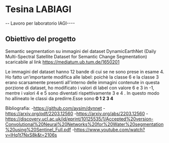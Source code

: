 # Tesina LABIAGI
-- Lavoro per laboratorio IAGI----

## Obiettivo del progetto
Semantic segmentation su immagini del dataset DynamicEarthNet (Daily Multi-Spectral Satellite Dataset for Semantic Change Segmentation)
scaricabile al link https://mediatum.ub.tum.de/1650201

Le immagini del dataset hanno 12 bande di cui se ne sono prese in esame 4.
Ho fatto un'importante modifica alle label: poichè la classe 6 e la classe 3 erano scarsamente presenti all'interno delle immagini contenute in questa porzione di dataset, ho modificato i valori di label con valore 6 e 3 in -1, mentre i valori 4 e 5 sono diventati rispettivamente 3 e 4 . In questo modo ho allineato le classi da predirre.Esse sono
**0 1 2 3 4** 




Bibliografia:
-https://github.com/aysim/dynnet
-https://arxiv.org/pdf/2203.12560
-https://arxiv.org/abs/2203.12560
-https://discovery.ucl.ac.uk/id/eprint/10125535/1/Accepted%20version-Convolutional%20Neural%20Networks%20for%20Water%20segmentation%20using%20Sentinel_Full.pdf
-https://www.youtube.com/watch?v=IHq1t7NxS8k&t=2106s